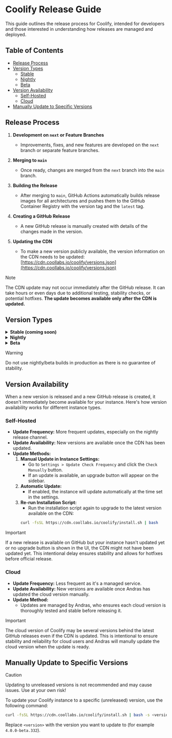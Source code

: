 # Coolify Release Guide

This guide outlines the release process for Coolify, intended for developers and those interested in understanding how releases are managed and deployed.

## Table of Contents
- [Release Process](#release-process)
- [Version Types](#version-types)
  - [Stable](#stable)
  - [Nightly](#nightly)
  - [Beta](#beta)
- [Version Availability](#version-availability)
  - [Self-Hosted](#self-hosted)
  - [Cloud](#cloud)
- [Manually Update to Specific Versions](#manually-update-to-specific-versions)

## Release Process

1. **Development on `next` or Feature Branches**
   - Improvements, fixes, and new features are developed on the `next` branch or separate feature branches.

2. **Merging to `main`**
   - Once ready, changes are merged from the `next` branch into the `main` branch.

3. **Building the Release**
   - After merging to `main`, GitHub Actions automatically builds release images for all architectures and pushes them to the GitHub Container Registry with the version tag and the `latest` tag.

4. **Creating a GitHub Release**
   - A new GitHub release is manually created with details of the changes made in the version.

5. **Updating the CDN**
   - To make a new version publicly available, the version information on the CDN needs to be updated: [https://cdn.coollabs.io/coolify/versions.json](https://cdn.coollabs.io/coolify/versions.json)

> [!NOTE]
> The CDN update may not occur immediately after the GitHub release. It can take hours or even days due to additional testing, stability checks, or potential hotfixes. **The update becomes available only after the CDN is updated.**

## Version Types

<details>
  <summary><strong>Stable (coming soon)</strong></summary>

- **Stable**
  - The production version suitable for stable, production environments (generally recommended).
  - **Update Frequency:** Every 2 to 4 weeks, with more frequent possible hotfixes.
  - **Release Size:** Larger but less frequent releases. Multiple nightly versions are consolidated into a single stable release.
  - **Versioning Scheme:** Follows semantic versioning (e.g., `v4.0.0`).
  - **Installation Command:**
    ```bash
    curl -fsSL https://cdn.coollabs.io/coolify/install.sh | bash
    ```

</details>

<details>
  <summary><strong>Nightly</strong></summary>

- **Nightly**
  - The latest development version, suitable for testing the latest changes and experimenting with new features.
  - **Update Frequency:** Daily or bi-weekly updates.
  - **Release Size:** Smaller, more frequent releases.
  - **Versioning Scheme:** TO BE DETERMINED
  - **Installation Command:**
    ```bash
    curl -fsSL https://cdn.coollabs.io/coolify-nightly/install.sh | bash -s next
    ```

</details>

<details>
  <summary><strong>Beta</strong></summary>

- **Beta**
  - Test releases for the upcoming stable version.
  - **Purpose:** Allows users to test and provide feedback on new features and changes before they become stable.
  - **Update Frequency:** Available if we think beta testing is necessary.
  - **Release Size:** Same size as stable release as it will become the next stabe release after some time.
  - **Versioning Scheme:** Follows semantic versioning (e.g., `4.1.0-beta.1`).
  - **Installation Command:**
    ```bash
    curl -fsSL https://cdn.coollabs.io/coolify/install.sh | bash
    ```

</details>

> [!WARNING]
> Do not use nightly/beta builds in production as there is no guarantee of stability.

## Version Availability

When a new version is released and a new GitHub release is created, it doesn't immediately become available for your instance. Here's how version availability works for different instance types.

### Self-Hosted

- **Update Frequency:** More frequent updates, especially on the nightly release channel.
- **Update Availability:** New versions are available once the CDN has been updated.
- **Update Methods:**
  1. **Manual Update in Instance Settings:**
     - Go to `Settings > Update Check Frequency` and click the `Check Manually` button.
     - If an update is available, an upgrade button will appear on the sidebar.
  2. **Automatic Update:**
     - If enabled, the instance will update automatically at the time set in the settings.
  3. **Re-run Installation Script:**
     - Run the installation script again to upgrade to the latest version available on the CDN:
     ```bash
     curl -fsSL https://cdn.coollabs.io/coolify/install.sh | bash
     ```

> [!IMPORTANT]
> If a new release is available on GitHub but your instance hasn't updated yet or no upgrade button is shown in the UI, the CDN might not have been updated yet. This intentional delay ensures stability and allows for hotfixes before official release.

### Cloud

- **Update Frequency:** Less frequent as it's a managed service.
- **Update Availability:** New versions are available once Andras has updated the cloud version manually.
- **Update Method:**
  - Updates are managed by Andras, who ensures each cloud version is thoroughly tested and stable before releasing it.

> [!IMPORTANT]
> The cloud version of Coolify may be several versions behind the latest GitHub releases even if the CDN is updated. This is intentional to ensure stability and reliability for cloud users and Andras will manully update the cloud version when the update is ready.

## Manually Update to Specific Versions

> [!CAUTION]  
> Updating to unreleased versions is not recommended and may cause issues. Use at your own risk!

To update your Coolify instance to a specific (unreleased) version, use the following command:

```bash
curl -fsSL https://cdn.coollabs.io/coolify/install.sh | bash -s <version>
```
Replace `<version>` with the version you want to update to (for example `4.0.0-beta.332`).
